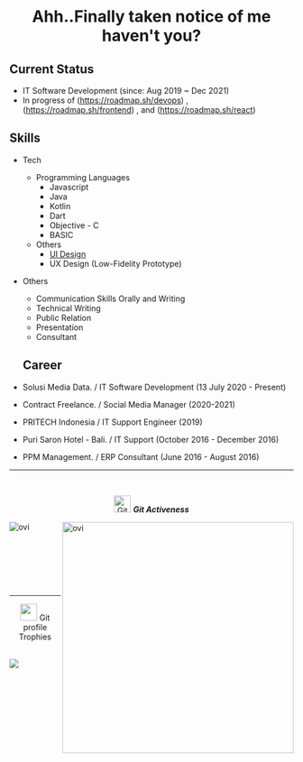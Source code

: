 <h1 align="center">Ahh..Finally taken notice of me haven't you? </h1>

## Current Status

- IT Software Development (since: Aug 2019 ~ Dec 2021)
- In progress of (https://roadmap.sh/devops) , (https://roadmap.sh/frontend) , and (https://roadmap.sh/react)

## Skills

- Tech
  - Programming Languages
    - Javascript
    - Java
    - Kotlin
    - Dart
    - Objective - C
    - BASIC
  - Others
    - <a href ="https://dribbble.com/reinskywalker">UI Design</a>
    - UX Design (Low-Fidelity Prototype)
- Others
  - Communication Skills Orally and Writing
  - Technical Writing
  - Public Relation
  - Presentation
  - Consultant



  
  ## Career
- Solusi Media Data. / IT Software Development (13 July 2020 - Present)
- Contract Freelance. / Social Media Manager (2020-2021)
- PRITECH Indonesia / IT Support Engineer (2019)
- Puri Saron Hotel - Bali. / IT Support (October 2016 - December 2016)
- PPM Management. / ERP Consultant (June 2016 - August 2016)



<p align="center"> 

  <hr><br>
  <p align="center">
 <img src="https://media.giphy.com/media/W5eoZHPpUx9sapR0eu/giphy.gif" width="30px" alt="Git"/>&nbsp;<i><b>Git Activeness</b></i></p>
<p><img align="left" src="https://github-readme-stats.vercel.app/api/top-langs?username=reinskywalker&show_icons=true&locale=en&layout=compact&theme=chartreuse-dark" alt="ovi" /></p>
<p>&nbsp;<img align="right" src="https://github-readme-stats.vercel.app/api?username=reinskywalker&show_icons=true&locale=en&theme=chartreuse-dark" alt="ovi" width="410" /></p>
<br><br><br><br><br>

<hr>


<p align="center"><img src="https://media.giphy.com/media/QaMcXSekUWx7aogAUr/giphy.gif" width="30" />&nbsp;Git profile Trophies</p><br>
<img src="https://github-profile-trophy.vercel.app/?username=reinskywalker&theme=juicyfresh&no-bg=false"/>
